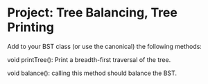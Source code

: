 # Project: Tree Balancing, Tree Printing
Add to your BST class (or use the canonical) the following methods:

void printTree(): Print a breadth-first traversal of the tree.

void balance(): calling this method should balance the BST.

